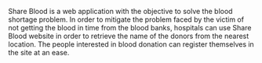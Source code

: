 Share Blood is a web application with the objective to solve the blood shortage problem. In order to mitigate the problem faced by the victim of not getting the blood in time from the blood banks, hospitals can use Share Blood website in order to retrieve the name of the donors from the nearest location. The people interested in blood donation can register themselves in the site at an ease.